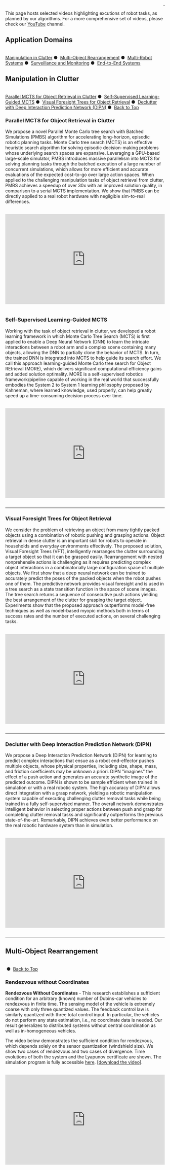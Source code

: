 <div id="#object-manipulation" style="text-align: right">
  <a href="https://scholar.google.com/citations?user=jkRa2LEAAAAJ&hl=en"><span style="color:blue">&nbsp;</span></a>
</div>

This page hosts selected videos highlighting excutions of robot tasks, as planned by our algorithms. For a more comprehensive set of videos, please check our <a id="links" href="https://www.youtube.com/channel/UCqotGxFUtMOgY9aIkDxW0fw">YouTube</a> channel. 

<a name="topa" style="padding-top: -200px;"></a>
## Application Domains 
<br/>
<a id="links" href="#manipulation-in-clutter">Manipulation in Clutter</a>&nbsp;&#9679;&nbsp;
<a id="links" href="#multi-object-rearrangement">Multi-Object Rearrangement</a>&nbsp;&#9679;&nbsp;
<a id="links" href="#multi-robot-systems">Multi-Robot Systems</a>&nbsp;&#9679;&nbsp;
<a id="links" href="#surveillance-and-monitoring">Surveillance and Monitoring</a>&nbsp;&#9679;&nbsp;
<a id="links" href="#end-to-end-systems">End-to-End Systems</a>

## Manipulation in Clutter
<br/>
<a id="links" href="#parallel-mcts-for-object-retrieval-in-clutter">Parallel MCTS for Object Retrieval in Clutter</a>&nbsp;&#9679;&nbsp;
<a id="links" href="#self-supervised-learning-guided-mcts">Self-Supervised Learning-Guided MCTS</a>&nbsp;&#9679;&nbsp;
<a id="links" href="#visual-foresight-trees-for-object-retrieval">Visual Foresight Trees for Object Retrieval</a>&nbsp;&#9679;&nbsp;
<a id="links" href="#declutter-with-deep-interaction-prediction-network-dipn">Declutter with Deep Interaction Prediction Network (DIPN)</a>&nbsp;&#9679;&nbsp;
<a id="links" href="#topa">Back to Top</a>
<br>

### Parallel MCTS for Object Retrieval in Clutter
<a name="parallel-mcts"></a>
<p>
We propose a novel Parallel Monte Carlo tree
search with Batched Simulations (PMBS) algorithm for accelerating long-horizon, episodic robotic planning tasks. Monte
Carlo tree search (MCTS) is an effective heuristic search
algorithm for solving episodic decision-making problems whose
underlying search spaces are expansive. Leveraging a GPU-based large-scale simulator, PMBS introduces massive parallelism into MCTS for solving planning tasks through the
batched execution of a large number of concurrent simulations,
which allows for more efficient and accurate evaluations of
the expected cost-to-go over large action spaces. When applied to the challenging manipulation tasks of object retrieval
from clutter, PMBS achieves a speedup of over 30x with an
improved solution quality, in comparison to a serial MCTS
implementation. We show that PMBS can be directly applied
to a real robot hardware with negligible sim-to-real differences.
  <br><br>
<center>
  <div style="position:relative;padding-bottom:56.25%;">
  <iframe style="width:100%;height:100%;position:absolute;left:0px;top:0px;" frameborder="0" width="100%" height="100%" allowfullscreen src="https://www.youtube.com/embed/-Br2IBjArgY"></iframe>
  </div>
</center>
<br>
</p>

### Self-Supervised Learning-Guided MCTS

<a name="guided-mcts"></a>
<p>
Working with the task of object retrieval in clutter, we developed a robot learning framework
in which Monte Carlo Tree Search (MCTS) is first applied to
enable a Deep Neural Network (DNN) to learn the intricate interactions between a robot arm and a complex scene containing
many objects, allowing the DNN to partially clone the behavior
of MCTS. In turn, the trained DNN is integrated into MCTS
to help guide its search effort. We call this approach learning-guided Monte Carlo tree search for Object REtrieval (MORE),
which delivers significant computational efficiency gains and
added solution optimality. MORE is a self-supervised robotics
framework/pipeline capable of working in the real world that
successfully embodies the System 2 to System 1 learning
philosophy proposed by Kahneman, where learned knowledge,
used properly, can help greatly speed up a time-consuming
decision process over time.<br><br>
<center>
  <div style="position:relative;padding-bottom:56.25%;">
  <iframe style="width:100%;height:100%;position:absolute;left:0px;top:0px;" frameborder="0" width="100%" height="100%" allowfullscreen src="https://www.youtube.com/embed/hLYKq8JMDqE"></iframe>
  </div>
</center>
<br>
</p>

<hr>

### Visual Foresight Trees for Object Retrieval

<a name="vft"></a>
<p>
We consider the problem of retrieving an object from many tightly packed objects using a 
combination of robotic pushing and grasping actions. Object retrieval in dense clutter is 
an important skill for robots to operate in households and everyday environments effectively. 
The proposed solution, Visual Foresight Trees (VFT), intelligently rearranges the clutter
surrounding a target object so that it can be grasped easily.
Rearrangement with nested nonprehensile actions is challenging as it requires predicting 
complex object interactions in a combinatorially large configuration space of multiple objects. 
We first show that a deep neural network can be trained to accurately predict the poses of 
the packed objects when the robot pushes one of them. The predictive network provides visual 
foresight and is used in a tree search as a state transition function in the space of scene 
images. The tree search returns a sequence of consecutive push actions yielding the best 
arrangement of the clutter for grasping the target object. Experiments show that the proposed
approach outperforms model-free techniques as well as model-based myopic methods both in 
terms of success rates and the number of executed actions, on several challenging tasks. <br><br>
<center>
  <div style="position:relative;padding-bottom:56.25%;">
  <iframe style="width:100%;height:100%;position:absolute;left:0px;top:0px;" frameborder="0" width="100%" height="100%" allowfullscreen src="https://www.youtube.com/embed/7cL-hmgvyec"></iframe>
  </div>
</center>
<br>
</p>

<hr>

### Declutter with Deep Interaction Prediction Network (DIPN)

<a name="dipn"></a>
<p>
We propose a Deep Interaction Prediction Network (DIPN) for learning to predict complex 
interactions that ensue as a robot end-effector pushes multiple objects, whose physical 
properties, including size, shape, mass, and friction coefficients may be unknown a priori. 
DIPN "imagines" the effect of a push action and generates an accurate synthetic image of 
the predicted outcome. DIPN is shown to be sample efficient when trained in simulation 
or with a real robotic system. The high accuracy of DIPN allows direct integration with 
a grasp network, yielding a robotic manipulation system capable of executing challenging 
clutter removal tasks while being trained in a fully self-supervised manner. The overall 
network demonstrates intelligent behavior in selecting proper actions between push and 
grasp for completing clutter removal tasks and significantly outperforms the previous 
state-of-the-art. Remarkably, DIPN achieves even better performance on the real robotic 
hardware system than in simulation. <br><br>
<center>
  <div style="position:relative;padding-bottom:56.25%;">
  <iframe style="width:100%;height:100%;position:absolute;left:0px;top:0px;" frameborder="0" width="100%" height="100%" allowfullscreen src="https://www.youtube.com/embed/CNkZfZ-0Du8"></iframe>
  </div>
</center>
<br>
</p>

<hr>

## Multi-Object Rearrangement
<br/>
<a id="links" href="#"></a>&nbsp;&#9679;&nbsp;
<a id="links" href="#top">Back to Top</a>
<br>




###  Rendezvous without Coordinates

<a name="rendezvous"></a>
<p><strong>Rendezvous Without Coordinates</strong> - This research establishes a sufficient condition for an arbitrary 
(known) number of Dubins-car vehicles to rendezvous in finite time. The sensing model of the vehicle is extremely coarse 
with only three quantized values. The feedback control law is similarly quantized with three total control input. In particular, 
the vehicles do not perform any state estimation, i.e., no coordinate data is needed. Our result generalizes to distributed 
systems without central coordination as well as in-homogeneous vehicles. <br>

The video below demonstrates the sufficient condition for rendezvous, 
which depends solely on the sensor quantization (windshield size). We show two cases of rendezvous and two cases of divergence. 
Time evolutions of both the system and the Lyapunov certificate are shown. The simulation program is fully accessible 
<a href='http://people.csail.mit.edu/jingjin/code/rendezvous.html'>here</a>. 
[<a href="http://arc.cs.rutgers.edu/files/rendezvous.mp4">download the video</a>].<br><br>

<center>
  <div style="position:relative;padding-bottom:56.25%;">
  <iframe style="width:100%;height:100%;position:absolute;left:0px;top:0px;" frameborder="0" width="100%" height="100%" allowfullscreen src="https://www.youtube.com/embed/nat7PF0uuK0"></iframe>
  </div>
</center>
<br>
</p>
